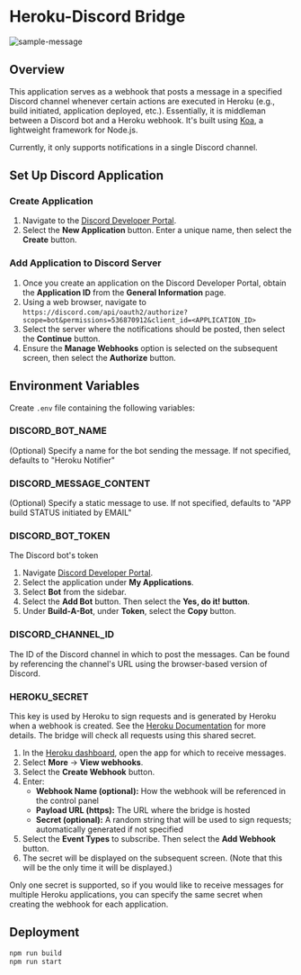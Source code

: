 # Heroku-Discord Bridge

![sample-message](https://user-images.githubusercontent.com/5141427/119066580-ee586180-b994-11eb-8f31-ed2076ce6a89.png)

## Overview

This application serves as a webhook that posts a message in a specified Discord channel whenever certain actions are executed in Heroku (e.g., build initiated, application deployed, etc.). Essentially, it is middleman between a Discord bot and a Heroku webhook. It's built using [Koa](https://koajs.com), a lightweight framework for Node.js.

Currently, it only supports notifications in a single Discord channel.

## Set Up Discord Application

### Create Application

1. Navigate to the [Discord Developer Portal](https://discord.com/developers/applications).
1. Select the **New Application** button. Enter a unique name, then select the **Create** button.

### Add Application to Discord Server

1. Once you create an application on the Discord Developer Portal, obtain the **Application ID** from the **General Information** page.
1. Using a web browser, navigate to `https://discord.com/api/oauth2/authorize?scope=bot&permissions=536870912&client_id=<APPLICATION_ID>`
1. Select the server where the notifications should be posted, then select the **Continue** button.
1. Ensure the **Manage Webhooks** option is selected on the subsequent screen, then select the **Authorize** button.

## Environment Variables

Create `.env` file containing the following variables:

### DISCORD_BOT_NAME

(Optional) Specify a name for the bot sending the message. If not specified, defaults to "Heroku Notifier"

### DISCORD_MESSAGE_CONTENT

(Optional) Specify a static message to use. If not specified, defaults to "APP build STATUS initiated by EMAIL"

### DISCORD_BOT_TOKEN

The Discord bot's token

1. Navigate [Discord Developer Portal](https://discord.com/developers/applications).
1. Select the application under **My Applications**.
1. Select **Bot** from the sidebar.
1. Select the **Add Bot** button. Then select the **Yes, do it! button**.
1. Under **Build-A-Bot**, under **Token**, select the **Copy** button.

### DISCORD_CHANNEL_ID

The ID of the Discord channel in which to post the messages. Can be found by referencing the channel's URL using the browser-based version of Discord.

### HEROKU_SECRET

This key is used by Heroku to sign requests and is generated by Heroku when a webhook is created. See the [Heroku Documentation](https://devcenter.heroku.com/articles/app-webhooks#receiving-webhooks) for more details. The bridge will check all requests using this shared secret.

1. In the [Heroku dashboard](https://dashboard.heroku.com/apps), open the app for which to receive messages.
1. Select **More** -> **View webhooks**.
1. Select the **Create Webhook** button.
1. Enter:
    - **Webhook Name (optional):** How the webhook will be referenced in the control panel
    - **Payload URL (https):** The URL where the bridge is hosted
    - **Secret (optional):** A random string that will be used to sign requests; automatically generated if not specified
1. Select the **Event Types** to subscribe. Then select the **Add Webhook** button.
1. The secret will be displayed on the subsequent screen. (Note that this will be the only time it will be displayed.)

Only one secret is supported, so if you would like to receive messages for multiple Heroku applications, you can specify the same secret when creating the webhook for each application.

## Deployment

```sh
npm run build
npm run start
```